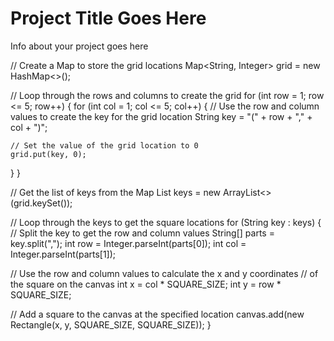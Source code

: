 # Project Title Goes Here

Info about your project goes here

// Create a Map to store the grid locations
Map<String, Integer> grid = new HashMap<>();

// Loop through the rows and columns to create the grid
for (int row = 1; row <= 5; row++) {
  for (int col = 1; col <= 5; col++) {
    // Use the row and column values to create the key for the grid location
    String key = "(" + row + "," + col + ")";
    
    // Set the value of the grid location to 0
    grid.put(key, 0);
  }
}

// Get the list of keys from the Map
List<String> keys = new ArrayList<>(grid.keySet());

// Loop through the keys to get the square locations
for (String key : keys) {
  // Split the key to get the row and column values
  String[] parts = key.split(",");
  int row = Integer.parseInt(parts[0]);
  int col = Integer.parseInt(parts[1]);
  
  // Use the row and column values to calculate the x and y coordinates
  // of the square on the canvas
  int x = col * SQUARE_SIZE;
  int y = row * SQUARE_SIZE;
  
  // Add a square to the canvas at the specified location
  canvas.add(new Rectangle(x, y, SQUARE_SIZE, SQUARE_SIZE));
}

